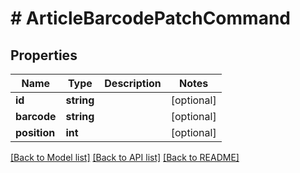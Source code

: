 # # ArticleBarcodePatchCommand

## Properties

Name | Type | Description | Notes
------------ | ------------- | ------------- | -------------
**id** | **string** |  | [optional]
**barcode** | **string** |  | [optional]
**position** | **int** |  | [optional]

[[Back to Model list]](../../README.md#models) [[Back to API list]](../../README.md#endpoints) [[Back to README]](../../README.md)
